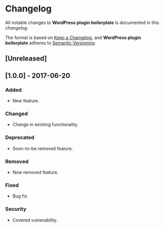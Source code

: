 # Changelog
All notable changes to **WordPress plugin boilerplate** is documented in this *changelog*.

The format is based on [Keep a Changelog](https://keepachangelog.com/en/1.0.0/), and **WordPress plugin boilerplate** adheres to [Semantic Versioning](https://semver.org/spec/v2.0.0.html).

## [Unreleased]

## [1.0.0] - 2017-06-20

### Added
- New feature.

### Changed
- Change in existing functionality.

### Deprecated
- Soon-to-be removed feature.

### Removed
- Now removed feature.

### Fixed
- Bug fix.

### Security
- Covered vulnerability.
